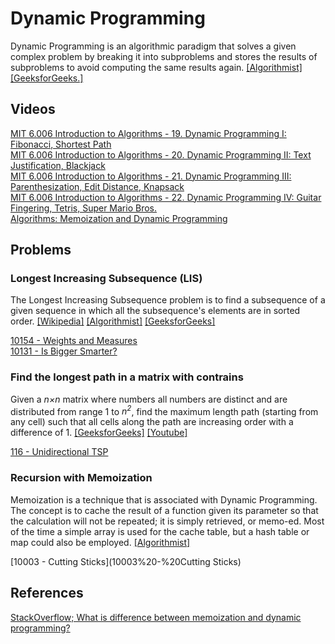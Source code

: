 # Dynamic Programming

Dynamic Programming is an algorithmic paradigm that solves a given complex problem 
by breaking it into subproblems and stores the results of subproblems to avoid computing 
the same results again.
[\[Algorithmist\]](http://www.algorithmist.com/index.php/Dynamic_Programming)
[\[GeeksforGeeks.\]](http://www.geeksforgeeks.org/dynamic-programming-set-1/)  


## Videos

[MIT 6.006 Introduction to Algorithms - 19. Dynamic Programming I: Fibonacci, Shortest Path](https://www.youtube.com/watch?v=OQ5jsbhAv_M)  
[MIT 6.006 Introduction to Algorithms - 20. Dynamic Programming II: Text Justification, Blackjack](https://www.youtube.com/watch?v=ENyox7kNKeY)  
[MIT 6.006 Introduction to Algorithms - 21. Dynamic Programming III: Parenthesization, Edit Distance, Knapsack](https://www.youtube.com/watch?v=ocZMDMZwhCY)  
[MIT 6.006 Introduction to Algorithms - 22. Dynamic Programming IV: Guitar Fingering, Tetris, Super Mario Bros.](https://www.youtube.com/watch?v=tp4_UXaVyx8)  
[Algorithms: Memoization and Dynamic Programming](https://www.youtube.com/watch?v=P8Xa2BitN3I)  



## Problems

### Longest Increasing Subsequence (LIS)

The Longest Increasing Subsequence problem is to find a subsequence of a given sequence 
in which all the subsequence's elements are in sorted order.
[\[Wikipedia\]](https://en.wikipedia.org/wiki/Longest_increasing_subsequence)
[\[Algorithmist\]](http://www.algorithmist.com/index.php/Longest_Increasing_Subsequence)
[\[GeeksforGeeks\]](http://www.geeksforgeeks.org/dynamic-programming-set-3-longest-increasing-subsequence/)  

[10154 - Weights and Measures](10154%20-%20Weights%20and%20Measures)  
[10131 - Is Bigger Smarter?](10131%20-%20Is%20Bigger%20Smarter%3F)  


### Find the longest path in a matrix with contrains

Given a *n×n* matrix where numbers all numbers are distinct and are distributed from range 1 to *n<sup>2</sup>*, 
find the maximum length path (starting from any cell) such that all cells along the path are 
increasing order with a difference of 1.
[\[GeeksforGeeks\]](http://www.geeksforgeeks.org/find-the-longest-path-in-a-matrix-with-given-constraints/)
[\[Youtube\]](https://www.youtube.com/watch?v=lBRtnuxg-gU)  

[116 - Unidirectional TSP](116%20-%20Unidirectional%20TSP)


### Recursion with Memoization

Memoization is a technique that is associated with Dynamic Programming. The concept is to cache the result 
of a function given its parameter so that the calculation will not be repeated; it is simply retrieved, 
or memo-ed. Most of the time a simple array is used for the cache table, but a hash table or map 
could also be employed. [\[Algorithmist\]](http://www.algorithmist.com/index.php/Memoization)  

[10003 - Cutting Sticks](10003%20-%20Cutting Sticks) 



## References

[StackOverflow; What is difference between memoization and dynamic programming?](http://stackoverflow.com/questions/6184869/what-is-difference-between-memoization-and-dynamic-programming)

